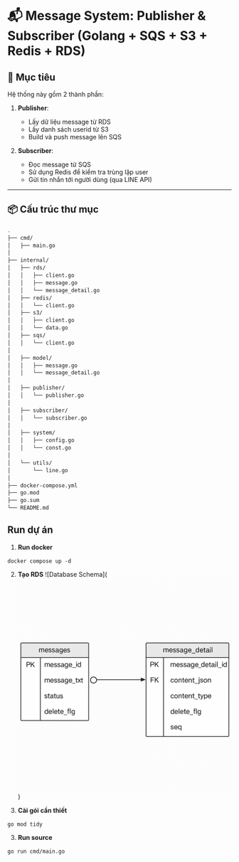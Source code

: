 # 📬 Message System: Publisher & Subscriber (Golang + SQS + S3 + Redis + RDS)

## 🧩 Mục tiêu

Hệ thống này gồm 2 thành phần:

1. **Publisher**: 
   - Lấy dữ liệu message từ RDS
   - Lấy danh sách userid từ S3
   - Build và push message lên SQS

2. **Subscriber**:
   - Đọc message từ SQS
   - Sử dụng Redis để kiểm tra trùng lặp user
   - Gửi tin nhắn tới người dùng (qua LINE API)

---

## 📦 Cấu trúc thư mục

```bash
.
├── cmd/
│   ├── main.go
│
├── internal/
│   ├── rds/
│   │   ├── client.go
│   │   ├── message.go
│   │   └── message_detail.go
│   ├── redis/
│   │   └── client.go
│   ├── s3/
│   │   ├── client.go
│   │   └── data.go
│   ├── sqs/
│   │   └── client.go
│
│   ├── model/
│   │   ├── message.go
│   │   └── message_detail.go
│
│   ├── publisher/
│   │   └── publisher.go
│
│   ├── subscriber/
│   │   └── subscriber.go
│
│   ├── system/
│   │   ├── config.go
│   │   └── const.go
│
│   └── utils/
│       └── line.go
│
├── docker-compose.yml
├── go.mod
├── go.sum
└── README.md
```

## Run dự án
1. **Run docker**

```base
docker compose up -d
```

2. **Tạo RDS**
![Database Schema](![alt text](image.png))

3. **Cài gói cần thiết**
```base
go mod tidy
```

3. **Run source**
```base
go run cmd/main.go
```
